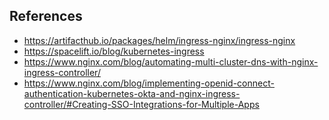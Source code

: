 ## References
- https://artifacthub.io/packages/helm/ingress-nginx/ingress-nginx 
- https://spacelift.io/blog/kubernetes-ingress
- https://www.nginx.com/blog/automating-multi-cluster-dns-with-nginx-ingress-controller/
- https://www.nginx.com/blog/implementing-openid-connect-authentication-kubernetes-okta-and-nginx-ingress-controller/#Creating-SSO-Integrations-for-Multiple-Apps
